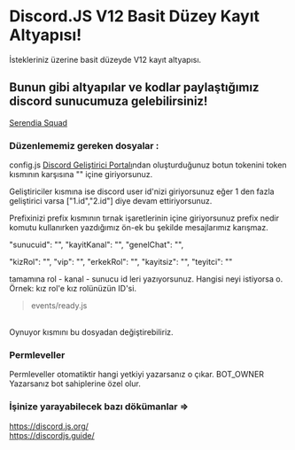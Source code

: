 # Discord.JS V12 Basit Düzey Kayıt Altyapısı!

İstekleriniz üzerine basit düzeyde V12 kayıt altyapısı.

## Bunun gibi altyapılar ve kodlar paylaştığımız discord sunucumuza gelebilirsiniz!
<a href="https://discord.gg/Szft8gF">Serendia Squad</a>

### Düzenlememiz gereken dosyalar :

config.js
[Discord Geliştirici Portalı](https://discordapp.com/developers/application)ndan oluşturduğunuz botun tokenini token kısmının karşısına "" içine giriyorsunuz.

Geliştiriciler kısmına ise discord user id'nizi giriyorsunuz eğer 1 den fazla geliştirici varsa ["1.id","2.id"] diye devam ettiriyorsunuz.

Prefixinizi prefix kısmının tırnak işaretlerinin içine giriyorsunuz prefix nedir komutu kullanırken yazdığımız ön-ek bu şekilde mesajlarımız karışmaz.

 "sunucuid": "",
 "kayitKanal": "",
 "genelChat": "",

 "kizRol": "",
 "vip": "",
 "erkekRol": "",
 "kayitsiz": "",
 "teyitci": ""
 
 tamamına rol - kanal - sunucu id leri yazıyorsunuz. Hangisi neyi istiyorsa o. Örnek: kız rol'e kız rolünüzün ID'si.

> events/ready.js
<br>
Oynuyor kısmını bu dosyadan değiştirebiliriz.


### Permleveller

Permleveller otomatiktir hangi yetkiyi yazarsanız o çıkar.
BOT_OWNER Yazarsanız bot sahiplerine özel olur.

### İşinize yarayabilecek bazı dökümanlar =>
https://discord.js.org/<br>
https://discordjs.guide/
